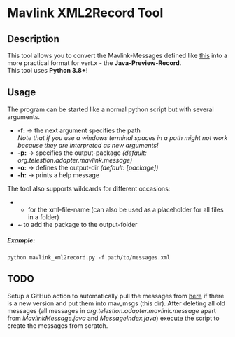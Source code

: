 # Mavlink XML2Record Tool

## Description
This tool allows you to convert the Mavlink-Messages defined like
[this](https://github.com/mavlink/mavlink/tree/master/message_definitions/v1.0)
into a more practical format for vert.x - the **Java-Preview-Record**.<br>
This tool uses **Python 3.8+**!

## Usage
The program can be started like a normal python script but with several
arguments.
- **-f:** &rightarrow; the next argument specifies the path<br>
_Note that if you use a windows terminal spaces in a path might not work_
_because they are interpreted as new arguments!_
- **-p:** &rightarrow; specifies the output-package _(default: org.telestion.adapter.mavlink.message)_
- **-o:** &rightarrow; defines the output-dir _(default: [package])_
- **-h:** &rightarrow; prints a help message

The tool also supports wildcards for different occasions:
- * for the xml-file-name (can also be used as a placeholder for all files in a folder)
- ~ to add the package to the output-folder

##### Example:
```shell
python mavlink_xml2record.py -f path/to/messages.xml
```

## TODO
Setup a GitHub action to automatically pull the messages from
[here](https://github.com/mavlink/mavlink/tree/master/message_definitions/v1.0)
if there is a new version and put them into mav_msgs (this dir).
After deleting all old messages (all messages in
_org.telestion.adapter.mavlink.message_ apart from _MavlinkMessage.java_ and _MessageIndex.java_) execute the script 
to create the messages from scratch.
